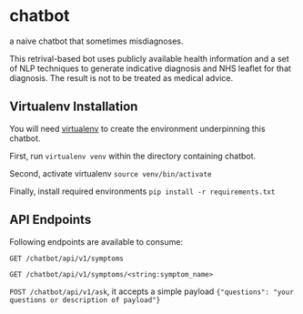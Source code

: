 # chatbot
a naive chatbot that sometimes misdiagnoses. 

This retrival-based bot uses publicly available health information and a set of NLP techniques to generate indicative diagnosis and NHS leaflet for that diagnosis. The result is not to be treated as medical advice.

## Virtualenv Installation
You will need [virtualenv](https://virtualenv.pypa.io/en/stable/installation/) to create the environment underpinning this chatbot.

First, run `virtualenv venv` within the directory containing chatbot.

Second, activate virtualenv `source venv/bin/activate`

Finally, install required environments `pip install -r requirements.txt`

## API Endpoints
Following endpoints are available to consume:

`GET /chatbot/api/v1/symptoms`


`GET /chatbot/api/v1/symptoms/<string:symptom_name>`


`POST /chatbot/api/v1/ask`, it accepts a simple payload `{"questions": "your questions or description of payload"}`
